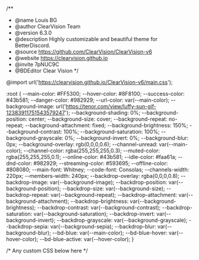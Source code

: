 /**
 * @name Louis BG
 * @author ClearVision Team
 * @version 6.3.0
 * @description Highly customizable and beautiful theme for BetterDiscord.
 * @source https://github.com/ClearVision/ClearVision-v6
 * @website https://clearvision.github.io
 * @invite 7pNUC9C
 * @BDEditor Clear Vision
*/

@import url('https://clearvision.github.io/ClearVision-v6/main.css');

:root {
  --main-color: #FF5300;
  --hover-color: #8F8100;
  --success-color: #43b581;
  --danger-color: #982929;
  --url-color: var(--main-color);
  --background-image: url('https://tenor.com/view/luffy-sun-gif-12383911751543579247');
  --background-shading: 0%;
  --background-position: center;
  --background-size: cover;
  --background-repeat: no-repeat;
  --background-attachment: fixed;
  --background-brightness: 150%;
  --background-contrast: 100%;
  --background-saturation: 100%;
  --background-grayscale: 0%;
  --background-invert: 0%;
  --background-blur: 0px;
  --background-overlay: rgb(0,0,0,0.6);
  --channel-unread: var(--main-color);
  --channel-color: rgba(255,255,255,0.3);
  --muted-color: rgba(255,255,255,0.1);
  --online-color: #43b581;
  --idle-color: #faa61a;
  --dnd-color: #982929;
  --streaming-color: #593695;
  --offline-color: #808080;
  --main-font: Whitney;
  --code-font: Consolas;
  --channels-width: 220px;
  --members-width: 240px;
  --backdrop-overlay: rgba(0,0,0,0.8);
  --backdrop-image: var(--background-image);
  --backdrop-position: var(--background-position);
  --backdrop-size: var(--background-size);
  --backdrop-repeat: var(--background-repeat);
  --backdrop-attachment: var(--background-attachment);
  --backdrop-brightness: var(--background-brightness);
  --backdrop-contrast: var(--background-contrast);
  --backdrop-saturation: var(--background-saturation);
  --backdrop-invert: var(--background-invert);
  --backdrop-grayscale: var(--background-grayscale);
  --backdrop-sepia: var(--background-sepia);
  --backdrop-blur: var(--background-blur);
  --bd-blue: var(--main-color);
  --bd-blue-hover: var(--hover-color);
  --bd-blue-active: var(--hover-color);
}

/* Any custom CSS below here */
